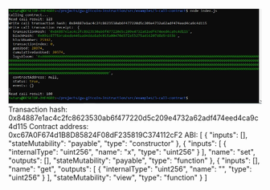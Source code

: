 ![alt text](https://github.com/tuturu-tech/Nervos/blob/main/Task_3/ContractCall.JPG?raw=true)
Transaction hash: 0x84887e1ac4c2fc8623530ab6f477220d5c209e4732a62adf474eed4ca9c4d115
Contract address: 0xc67A0F674d1B8D85824F08dF235819C374112cF2
ABI: [
    {
      "inputs": [],
      "stateMutability": "payable",
      "type": "constructor"
    },
    {
      "inputs": [
        {
          "internalType": "uint256",
          "name": "x",
          "type": "uint256"
        }
      ],
      "name": "set",
      "outputs": [],
      "stateMutability": "payable",
      "type": "function"
    },
    {
      "inputs": [],
      "name": "get",
      "outputs": [
        {
          "internalType": "uint256",
          "name": "",
          "type": "uint256"
        }
      ],
      "stateMutability": "view",
      "type": "function"
    }
  ]
